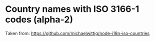 # Country names with ISO 3166-1 codes (alpha-2)

Taken from: https://github.com/michaelwittig/node-i18n-iso-countries
